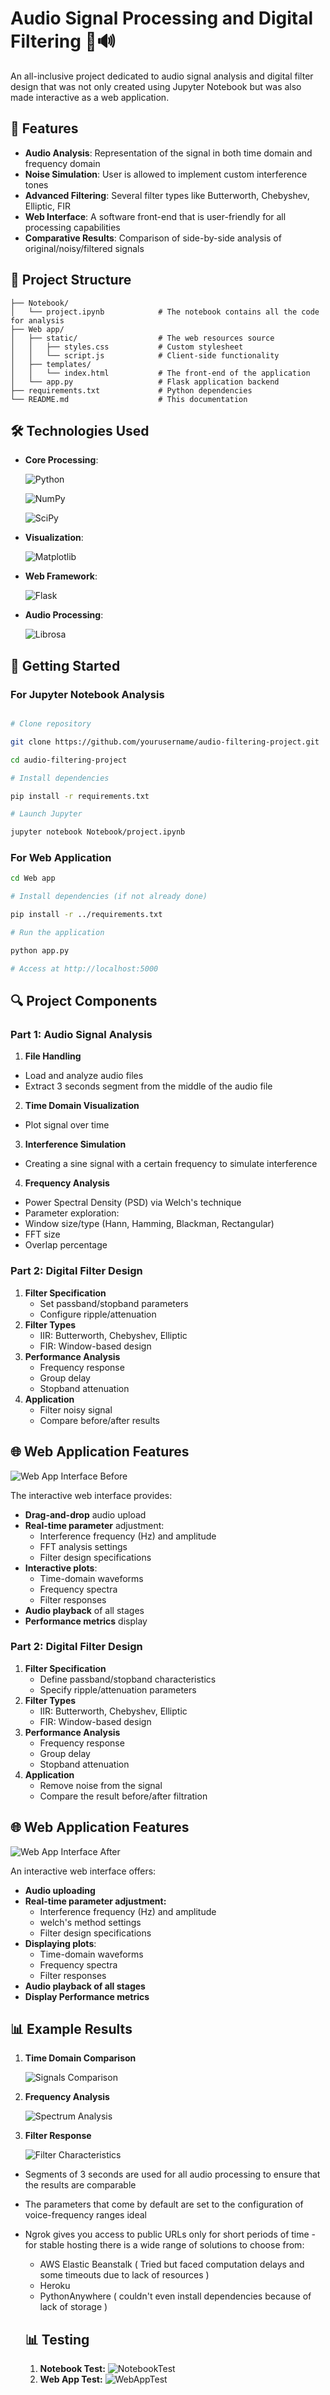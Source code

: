 # Audio Signal Processing and Digital Filtering 🎵🔊
An all-inclusive project dedicated to audio signal analysis and digital filter design that was not only created using Jupyter Notebook but was also made interactive as a web application.
## 🌟 Features
- **Audio Analysis**: Representation of the signal in both time domain and frequency domain
- **Noise Simulation**: User is allowed to implement custom interference tones
- **Advanced Filtering**: Several filter types like Butterworth, Chebyshev, Elliptic, FIR
- **Web Interface**: A software front-end that is user-friendly for all processing capabilities
- **Comparative Results**: Comparison of side-by-side analysis of original/noisy/filtered signals
## 📁 Project Structure
```
├── Notebook/
│   └── project.ipynb            # The notebook contains all the code for analysis
├── Web app/
│   ├── static/                  # The web resources source
│   │   ├── styles.css           # Custom stylesheet
│   │   └── script.js            # Client-side functionality
│   ├── templates/
│   │   └── index.html           # The front-end of the application
│   └── app.py                   # Flask application backend
├── requirements.txt             # Python dependencies
└── README.md                    # This documentation
```
## 🛠️ Technologies Used

- **Core Processing**: 

  ![Python](https://img.shields.io/badge/Python-3.8%2B-blue)

  ![NumPy](https://img.shields.io/badge/NumPy-1.22+-orange)

  ![SciPy](https://img.shields.io/badge/SciPy-1.8+-blue)

- **Visualization**: 

  ![Matplotlib](https://img.shields.io/badge/Matplotlib-3.5+-brightgreen)

- **Web Framework**: 

  ![Flask](https://img.shields.io/badge/Flask-2.0+-lightgrey)

- **Audio Processing**: 

  ![Librosa](https://img.shields.io/badge/Librosa-0.9+-yellowgreen)

## 🚀 Getting Started
### For Jupyter Notebook Analysis

```bash

# Clone repository

git clone https://github.com/yourusername/audio-filtering-project.git

cd audio-filtering-project

# Install dependencies

pip install -r requirements.txt

# Launch Jupyter

jupyter notebook Notebook/project.ipynb

```

### For Web Application

```bash
cd Web app

# Install dependencies (if not already done)

pip install -r ../requirements.txt

# Run the application

python app.py

# Access at http://localhost:5000

```
## 🔍 Project Components
### Part 1: Audio Signal Analysis
1. **File Handling**
- Load and analyze audio files
- Extract 3 seconds segment from the middle of the audio file  
2. **Time Domain Visualization**
- Plot signal over time
3. **Interference Simulation**
- Creating a sine signal with a certain frequency to simulate interference 
4. **Frequency Analysis**
- Power Spectral Density (PSD) via Welch's technique
- Parameter exploration:
 - Window size/type (Hann, Hamming, Blackman, Rectangular)
 - FFT size
 - Overlap percentage

### Part 2: Digital Filter Design
1. **Filter Specification**
   - Set passband/stopband parameters
   - Configure ripple/attenuation
2. **Filter Types**
   - IIR: Butterworth, Chebyshev, Elliptic
   - FIR: Window-based design
3. **Performance Analysis**
   - Frequency response
   - Group delay
   - Stopband attenuation
4. **Application**
   - Filter noisy signal
   - Compare before/after results

## 🌐 Web Application Features

![Web App Interface Before](https://github.com/a0mfares/DSP2025/blob/main/Screenshots/webappdemob.png)

The interactive web interface provides:
- **Drag-and-drop** audio upload
- **Real-time parameter** adjustment:
  - Interference frequency (Hz) and amplitude
  - FFT analysis settings
  - Filter design specifications
- **Interactive plots**:
  - Time-domain waveforms
  - Frequency spectra
  - Filter responses
- **Audio playback** of all stages
- **Performance metrics** display

### Part 2: Digital Filter Design
1. **Filter Specification**
   - Define passband/stopband characteristics
   - Specify ripple/attenuation parameters
2. **Filter Types**
   - IIR: Butterworth, Chebyshev, Elliptic
   - FIR: Window-based design
3. **Performance Analysis**
   - Frequency response
   - Group delay
   - Stopband attenuation
4. **Application**
   - Remove noise from the signal
   - Compare the result before/after filtration
## 🌐 Web Application Features
![Web App Interface After](https://github.com/a0mfares/DSP2025/blob/main/Screenshots/webappdemoa.png)

An interactive web interface offers:
- **Audio uploading** 
- **Real-time parameter adjustment:**
  - Interference frequency (Hz) and amplitude
  - welch's method settings
  - Filter design specifications
- **Displaying plots**:
  - Time-domain waveforms
  - Frequency spectra
  - Filter responses
- **Audio playback of all stages** 
- **Display Performance metrics** 
## 📊 Example Results
1. **Time Domain Comparison**
   
   ![Signals Comparison](https://github.com/a0mfares/DSP2025/blob/main/Screenshots/timeComparison.png)
   
2. **Frequency Analysis**
   
   ![Spectrum Analysis](https://github.com/a0mfares/DSP2025/blob/main/Screenshots/freqComparison.png)
   
3. **Filter Response**

   ![Filter Characteristics](https://github.com/a0mfares/DSP2025/blob/main/Screenshots/filterResponse.png)
- Segments of 3 seconds are used for all audio processing to ensure that the results are comparable
- The parameters that come by default are set to the configuration of voice-frequency ranges ideal
- Ngrok gives you access to public URLs only for short periods of time - for stable hosting there is a wide range of solutions to choose from:
  - AWS Elastic Beanstalk ( Tried but faced computation delays and some timeouts due to lack of resources ) 
  - Heroku 
  - PythonAnywhere ( couldn't even install dependencies because of lack of storage )
 
  ## 📊 Testing
  1. **Notebook Test:**
  ![NotebookTest](https://drive.google.com/file/d/1_MnXbUYTD1__S9Ltup_PumtJ3dsCvfml/view?usp=drive_link)
  1. **Web App Test:**
  ![WebAppTest](https://drive.google.com/file/d/1Jmdq0Dm6AWfcGe0MJdO9PF_bRjeE7YZy/view?usp=drive_link)

